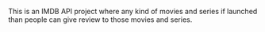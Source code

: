 This is an IMDB API project where any kind of movies and series if launched than people can give review to those movies and series. 
